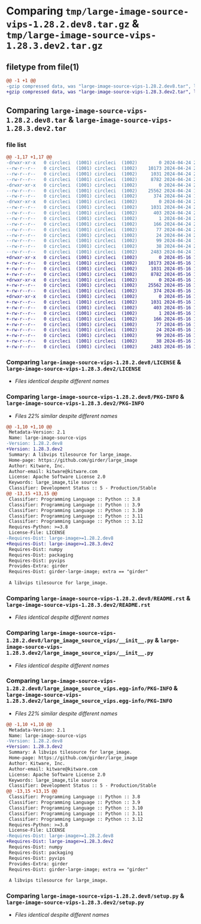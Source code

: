 # Comparing `tmp/large-image-source-vips-1.28.2.dev8.tar.gz` & `tmp/large-image-source-vips-1.28.3.dev2.tar.gz`

## filetype from file(1)

```diff
@@ -1 +1 @@
-gzip compressed data, was "large-image-source-vips-1.28.2.dev8.tar", last modified: Wed Apr 24 20:05:21 2024, max compression
+gzip compressed data, was "large-image-source-vips-1.28.3.dev2.tar", last modified: Thu May 16 16:50:48 2024, max compression
```

## Comparing `large-image-source-vips-1.28.2.dev8.tar` & `large-image-source-vips-1.28.3.dev2.tar`

### file list

```diff
@@ -1,17 +1,17 @@
-drwxr-xr-x   0 circleci  (1001) circleci  (1002)        0 2024-04-24 20:05:21.538642 large-image-source-vips-1.28.2.dev8/
--rw-r--r--   0 circleci  (1001) circleci  (1002)    10173 2024-04-24 20:05:21.000000 large-image-source-vips-1.28.2.dev8/LICENSE
--rw-r--r--   0 circleci  (1001) circleci  (1002)     1031 2024-04-24 20:05:21.538642 large-image-source-vips-1.28.2.dev8/PKG-INFO
--rw-r--r--   0 circleci  (1001) circleci  (1002)     8782 2024-04-24 20:05:21.000000 large-image-source-vips-1.28.2.dev8/README.rst
-drwxr-xr-x   0 circleci  (1001) circleci  (1002)        0 2024-04-24 20:05:21.534642 large-image-source-vips-1.28.2.dev8/large_image_source_vips/
--rw-r--r--   0 circleci  (1001) circleci  (1002)    25562 2024-04-24 19:59:45.000000 large-image-source-vips-1.28.2.dev8/large_image_source_vips/__init__.py
--rw-r--r--   0 circleci  (1001) circleci  (1002)      374 2024-04-24 19:59:45.000000 large-image-source-vips-1.28.2.dev8/large_image_source_vips/girder_source.py
-drwxr-xr-x   0 circleci  (1001) circleci  (1002)        0 2024-04-24 20:05:21.538642 large-image-source-vips-1.28.2.dev8/large_image_source_vips.egg-info/
--rw-r--r--   0 circleci  (1001) circleci  (1002)     1031 2024-04-24 20:05:21.000000 large-image-source-vips-1.28.2.dev8/large_image_source_vips.egg-info/PKG-INFO
--rw-r--r--   0 circleci  (1001) circleci  (1002)      403 2024-04-24 20:05:21.000000 large-image-source-vips-1.28.2.dev8/large_image_source_vips.egg-info/SOURCES.txt
--rw-r--r--   0 circleci  (1001) circleci  (1002)        1 2024-04-24 20:05:21.000000 large-image-source-vips-1.28.2.dev8/large_image_source_vips.egg-info/dependency_links.txt
--rw-r--r--   0 circleci  (1001) circleci  (1002)      166 2024-04-24 20:05:21.000000 large-image-source-vips-1.28.2.dev8/large_image_source_vips.egg-info/entry_points.txt
--rw-r--r--   0 circleci  (1001) circleci  (1002)       77 2024-04-24 20:05:21.000000 large-image-source-vips-1.28.2.dev8/large_image_source_vips.egg-info/requires.txt
--rw-r--r--   0 circleci  (1001) circleci  (1002)       24 2024-04-24 20:05:21.000000 large-image-source-vips-1.28.2.dev8/large_image_source_vips.egg-info/top_level.txt
--rw-r--r--   0 circleci  (1001) circleci  (1002)       99 2024-04-24 19:59:45.000000 large-image-source-vips-1.28.2.dev8/pyproject.toml
--rw-r--r--   0 circleci  (1001) circleci  (1002)       38 2024-04-24 20:05:21.538642 large-image-source-vips-1.28.2.dev8/setup.cfg
--rw-r--r--   0 circleci  (1001) circleci  (1002)     2483 2024-04-24 19:59:45.000000 large-image-source-vips-1.28.2.dev8/setup.py
+drwxr-xr-x   0 circleci  (1001) circleci  (1002)        0 2024-05-16 16:50:48.102145 large-image-source-vips-1.28.3.dev2/
+-rw-r--r--   0 circleci  (1001) circleci  (1002)    10173 2024-05-16 16:50:47.000000 large-image-source-vips-1.28.3.dev2/LICENSE
+-rw-r--r--   0 circleci  (1001) circleci  (1002)     1031 2024-05-16 16:50:48.102145 large-image-source-vips-1.28.3.dev2/PKG-INFO
+-rw-r--r--   0 circleci  (1001) circleci  (1002)     8782 2024-05-16 16:50:47.000000 large-image-source-vips-1.28.3.dev2/README.rst
+drwxr-xr-x   0 circleci  (1001) circleci  (1002)        0 2024-05-16 16:50:48.102145 large-image-source-vips-1.28.3.dev2/large_image_source_vips/
+-rw-r--r--   0 circleci  (1001) circleci  (1002)    25562 2024-05-16 16:44:45.000000 large-image-source-vips-1.28.3.dev2/large_image_source_vips/__init__.py
+-rw-r--r--   0 circleci  (1001) circleci  (1002)      374 2024-05-16 16:44:45.000000 large-image-source-vips-1.28.3.dev2/large_image_source_vips/girder_source.py
+drwxr-xr-x   0 circleci  (1001) circleci  (1002)        0 2024-05-16 16:50:48.102145 large-image-source-vips-1.28.3.dev2/large_image_source_vips.egg-info/
+-rw-r--r--   0 circleci  (1001) circleci  (1002)     1031 2024-05-16 16:50:47.000000 large-image-source-vips-1.28.3.dev2/large_image_source_vips.egg-info/PKG-INFO
+-rw-r--r--   0 circleci  (1001) circleci  (1002)      403 2024-05-16 16:50:48.000000 large-image-source-vips-1.28.3.dev2/large_image_source_vips.egg-info/SOURCES.txt
+-rw-r--r--   0 circleci  (1001) circleci  (1002)        1 2024-05-16 16:50:47.000000 large-image-source-vips-1.28.3.dev2/large_image_source_vips.egg-info/dependency_links.txt
+-rw-r--r--   0 circleci  (1001) circleci  (1002)      166 2024-05-16 16:50:47.000000 large-image-source-vips-1.28.3.dev2/large_image_source_vips.egg-info/entry_points.txt
+-rw-r--r--   0 circleci  (1001) circleci  (1002)       77 2024-05-16 16:50:47.000000 large-image-source-vips-1.28.3.dev2/large_image_source_vips.egg-info/requires.txt
+-rw-r--r--   0 circleci  (1001) circleci  (1002)       24 2024-05-16 16:50:47.000000 large-image-source-vips-1.28.3.dev2/large_image_source_vips.egg-info/top_level.txt
+-rw-r--r--   0 circleci  (1001) circleci  (1002)       99 2024-05-16 16:44:45.000000 large-image-source-vips-1.28.3.dev2/pyproject.toml
+-rw-r--r--   0 circleci  (1001) circleci  (1002)       38 2024-05-16 16:50:48.102145 large-image-source-vips-1.28.3.dev2/setup.cfg
+-rw-r--r--   0 circleci  (1001) circleci  (1002)     2483 2024-05-16 16:44:45.000000 large-image-source-vips-1.28.3.dev2/setup.py
```

### Comparing `large-image-source-vips-1.28.2.dev8/LICENSE` & `large-image-source-vips-1.28.3.dev2/LICENSE`

 * *Files identical despite different names*

### Comparing `large-image-source-vips-1.28.2.dev8/PKG-INFO` & `large-image-source-vips-1.28.3.dev2/PKG-INFO`

 * *Files 22% similar despite different names*

```diff
@@ -1,10 +1,10 @@
 Metadata-Version: 2.1
 Name: large-image-source-vips
-Version: 1.28.2.dev8
+Version: 1.28.3.dev2
 Summary: A libvips tilesource for large_image.
 Home-page: https://github.com/girder/large_image
 Author: Kitware, Inc.
 Author-email: kitware@kitware.com
 License: Apache Software License 2.0
 Keywords: large_image,tile source
 Classifier: Development Status :: 5 - Production/Stable
@@ -13,15 +13,15 @@
 Classifier: Programming Language :: Python :: 3.8
 Classifier: Programming Language :: Python :: 3.9
 Classifier: Programming Language :: Python :: 3.10
 Classifier: Programming Language :: Python :: 3.11
 Classifier: Programming Language :: Python :: 3.12
 Requires-Python: >=3.8
 License-File: LICENSE
-Requires-Dist: large-image>=1.28.2.dev8
+Requires-Dist: large-image>=1.28.3.dev2
 Requires-Dist: numpy
 Requires-Dist: packaging
 Requires-Dist: pyvips
 Provides-Extra: girder
 Requires-Dist: girder-large-image; extra == "girder"
 
 A libvips tilesource for large_image.
```

### Comparing `large-image-source-vips-1.28.2.dev8/README.rst` & `large-image-source-vips-1.28.3.dev2/README.rst`

 * *Files identical despite different names*

### Comparing `large-image-source-vips-1.28.2.dev8/large_image_source_vips/__init__.py` & `large-image-source-vips-1.28.3.dev2/large_image_source_vips/__init__.py`

 * *Files identical despite different names*

### Comparing `large-image-source-vips-1.28.2.dev8/large_image_source_vips.egg-info/PKG-INFO` & `large-image-source-vips-1.28.3.dev2/large_image_source_vips.egg-info/PKG-INFO`

 * *Files 22% similar despite different names*

```diff
@@ -1,10 +1,10 @@
 Metadata-Version: 2.1
 Name: large-image-source-vips
-Version: 1.28.2.dev8
+Version: 1.28.3.dev2
 Summary: A libvips tilesource for large_image.
 Home-page: https://github.com/girder/large_image
 Author: Kitware, Inc.
 Author-email: kitware@kitware.com
 License: Apache Software License 2.0
 Keywords: large_image,tile source
 Classifier: Development Status :: 5 - Production/Stable
@@ -13,15 +13,15 @@
 Classifier: Programming Language :: Python :: 3.8
 Classifier: Programming Language :: Python :: 3.9
 Classifier: Programming Language :: Python :: 3.10
 Classifier: Programming Language :: Python :: 3.11
 Classifier: Programming Language :: Python :: 3.12
 Requires-Python: >=3.8
 License-File: LICENSE
-Requires-Dist: large-image>=1.28.2.dev8
+Requires-Dist: large-image>=1.28.3.dev2
 Requires-Dist: numpy
 Requires-Dist: packaging
 Requires-Dist: pyvips
 Provides-Extra: girder
 Requires-Dist: girder-large-image; extra == "girder"
 
 A libvips tilesource for large_image.
```

### Comparing `large-image-source-vips-1.28.2.dev8/setup.py` & `large-image-source-vips-1.28.3.dev2/setup.py`

 * *Files identical despite different names*

